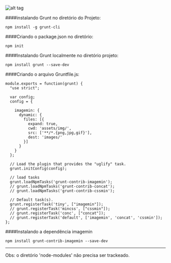 ![alt tag](http://i.imgur.com/zUZfkhM.png)


####instalando Grunt no diretório do Projeto: 

```
npm install -g grunt-cli
```

####Criando o package.json no diretório: 

```
npm init
```

####Instalando Grunt localmente no diretório projeto:

```
npm install grunt --save-dev 
```

####Criando o arquivo Gruntfile.js:

	module.exports = function(grunt) {
	  "use strict";

	  var config;
	  config = {

	    imagemin: {
	      dynamic: {
	        files: [{
	          expand: true,
	          cwd: 'assets/img/',
	          src: ['**/*.{png,jpg,gif}'],
	          dest: 'images/'
	        }]
	      }
	    }
	  };

	  // Load the plugin that provides the "uglify" task.
	  grunt.initConfig(config);

	  // load tasks
	  grunt.loadNpmTasks('grunt-contrib-imagemin');
	  // grunt.loadNpmTasks('grunt-contrib-concat');
	  // grunt.loadNpmTasks('grunt-contrib-cssmin');

	  // Default task(s).
	  grunt.registerTask('tiny', ["imagemin"]);
	  // grunt.registerTask('mincss', ["cssmin"]);
	  // grunt.registerTask('conc', ["concat"]);
	  // grunt.registerTask('default', ['imagemin', 'concat', 'cssmin']);
	}; 


####Instalando a dependência imagemin
```
npm install grunt-contrib-imagemin --save-dev
```
----

Obs: o diretório 'node-modules' não precisa ser trackeado.